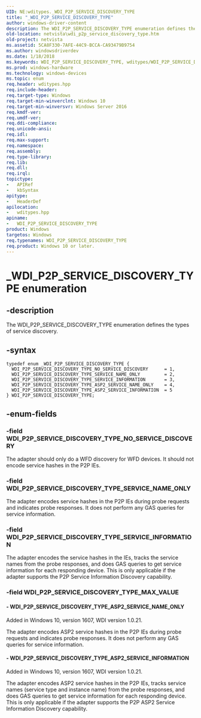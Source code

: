 ```yaml
---
UID: NE:wditypes._WDI_P2P_SERVICE_DISCOVERY_TYPE
title: "_WDI_P2P_SERVICE_DISCOVERY_TYPE"
author: windows-driver-content
description: The WDI_P2P_SERVICE_DISCOVERY_TYPE enumeration defines the types of service discovery.
old-location: netvista\wdi_p2p_service_discovery_type.htm
old-project: netvista
ms.assetid: 5CA8F330-7AFE-44C9-BCCA-CA93479B9754
ms.author: windowsdriverdev
ms.date: 1/18/2018
ms.keywords: WDI_P2P_SERVICE_DISCOVERY_TYPE, wditypes/WDI_P2P_SERVICE_DISCOVERY_TYPE_SERVICE_NAME_ONLY, _WDI_P2P_SERVICE_DISCOVERY_TYPE, WDI_P2P_SERVICE_DISCOVERY_TYPE enumeration [Network Drivers Starting with Windows Vista], WDI_P2P_SERVICE_DISCOVERY_TYPE_SERVICE_INFORMATION, netvista.wdi_p2p_service_discovery_type, WDI_P2P_SERVICE_DISCOVERY_TYPE_SERVICE_NAME_ONLY, WDI_P2P_SERVICE_DISCOVERY_TYPE_ASP2_SERVICE_NAME_ONLY, wditypes/WDI_P2P_SERVICE_DISCOVERY_TYPE_ASP2_SERVICE_INFORMATION, wditypes/WDI_P2P_SERVICE_DISCOVERY_TYPE_ASP2_SERVICE_NAME_ONLY, wditypes/WDI_P2P_SERVICE_DISCOVERY_TYPE, wditypes/WDI_P2P_SERVICE_DISCOVERY_TYPE_SERVICE_INFORMATION, WDI_P2P_SERVICE_DISCOVERY_TYPE_NO_SERVICE_DISCOVERY, WDI_P2P_SERVICE_DISCOVERY_TYPE_ASP2_SERVICE_INFORMATION, wditypes/WDI_P2P_SERVICE_DISCOVERY_TYPE_NO_SERVICE_DISCOVERY
ms.prod: windows-hardware
ms.technology: windows-devices
ms.topic: enum
req.header: wditypes.hpp
req.include-header: 
req.target-type: Windows
req.target-min-winverclnt: Windows 10
req.target-min-winversvr: Windows Server 2016
req.kmdf-ver: 
req.umdf-ver: 
req.ddi-compliance: 
req.unicode-ansi: 
req.idl: 
req.max-support: 
req.namespace: 
req.assembly: 
req.type-library: 
req.lib: 
req.dll: 
req.irql: 
topictype:
-	APIRef
-	kbSyntax
apitype:
-	HeaderDef
apilocation:
-	wditypes.hpp
apiname:
-	WDI_P2P_SERVICE_DISCOVERY_TYPE
product: Windows
targetos: Windows
req.typenames: WDI_P2P_SERVICE_DISCOVERY_TYPE
req.product: Windows 10 or later.
---
```


# _WDI_P2P_SERVICE_DISCOVERY_TYPE enumeration


## -description


The WDI_P2P_SERVICE_DISCOVERY_TYPE enumeration defines the types of service discovery.


## -syntax


````
typedef enum _WDI_P2P_SERVICE_DISCOVERY_TYPE { 
  WDI_P2P_SERVICE_DISCOVERY_TYPE_NO_SERVICE_DISCOVERY      = 1,
  WDI_P2P_SERVICE_DISCOVERY_TYPE_SERVICE_NAME_ONLY         = 2,
  WDI_P2P_SERVICE_DISCOVERY_TYPE_SERVICE_INFORMATION       = 3,
  WDI_P2P_SERVICE_DISCOVERY_TYPE_ASP2_SERVICE_NAME_ONLY    = 4,
  WDI_P2P_SERVICE_DISCOVERY_TYPE_ASP2_SERVICE_INFORMATION  = 5
} WDI_P2P_SERVICE_DISCOVERY_TYPE;
````


## -enum-fields




### -field WDI_P2P_SERVICE_DISCOVERY_TYPE_NO_SERVICE_DISCOVERY

The adapter should only do a WFD discovery for WFD devices.  It should not encode service hashes in the P2P IEs.


### -field WDI_P2P_SERVICE_DISCOVERY_TYPE_SERVICE_NAME_ONLY

The adapter encodes service hashes in the P2P IEs during probe requests and indicates probe responses.  It does not perform any GAS queries for service information.


### -field WDI_P2P_SERVICE_DISCOVERY_TYPE_SERVICE_INFORMATION

The adapter encodes the service hashes in the IEs, tracks the service names from the probe responses, and does GAS queries to get service information for each responding device.  This is only applicable if the adapter supports the P2P Service Information Discovery capability.


### -field WDI_P2P_SERVICE_DISCOVERY_TYPE_MAX_VALUE




#### - WDI_P2P_SERVICE_DISCOVERY_TYPE_ASP2_SERVICE_NAME_ONLY

Added in Windows 10, version 1607, WDI version 1.0.21.

The adapter encodes ASP2 service hashes in the P2P IEs during probe requests and indicates probe responses. It does not perform any GAS queries for service information.


#### - WDI_P2P_SERVICE_DISCOVERY_TYPE_ASP2_SERVICE_INFORMATION

Added in Windows 10, version 1607, WDI version 1.0.21.

The adapter encodes ASP2 service hashes in the P2P IEs, tracks  service names (service type and instance name) from the probe responses, and does GAS queries to get service information for each responding device.  This is only applicable if the adapter supports the P2P ASP2 Service Information Discovery capability.

